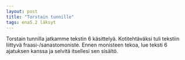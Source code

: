 ```yaml
---
layout: post
title: "Torstain tunnille"
tags: ena5.2 läksyt
---
```


Torstain tunnilla jatkamme tekstin 6 käsittelyä. Kotitehtäväksi tuli tekstiin liittyvä fraasi-/sanastomoniste. Ennen monisteen tekoa, lue teksti 6 ajatuksen kanssa ja selvitä itsellesi sen sisältö. 